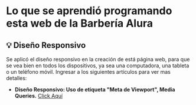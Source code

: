 # Lo que se aprendió programando esta web de la Barbería Alura

## 💡 Diseño Responsivo
Se aplicó el diseño responsivo en la creación de está página web, para que se vea bien en todos los dispositivos, ya sea una computadora, una tableta o un teléfono móvil. Ingresar a los siguientes artículos para ver mas detalles:

<ul>
<li> <b>Diseño Responsivo: Uso de etiqueta "Meta de Viewport", Media Queries.</b> <a href="https://www.linkedin.com/pulse/dise%25C3%25B1o-responsivo-en-p%25C3%25A1ginas-web-edwin-james-ramirez-0hfbe/">Click Aquí</a></li>

</ul>
